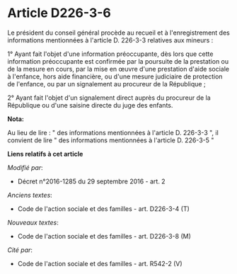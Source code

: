 # Article D226-3-6

Le président du conseil général procède au recueil et à l'enregistrement des informations mentionnées à l'article D. 226-3-3
relatives aux mineurs : 

1° Ayant fait l'objet d'une information préoccupante, dès lors que cette information préoccupante est confirmée par la
poursuite de la prestation ou de la mesure en cours, par la mise en œuvre d'une prestation d'aide sociale à l'enfance, hors
aide financière, ou d'une mesure judiciaire de protection de l'enfance, ou par un signalement au procureur de la
République ; 

2° Ayant fait l'objet d'un signalement direct auprès du procureur de la République ou d'une saisine directe du juge des
enfants.

**Nota:**

Au lieu de lire : " des informations mentionnées à l'article D. 226-3-3  ", il convient de lire " des informations
mentionnées à l'article D.  226-3-5 "

**Liens relatifs à cet article**

_Modifié par_:

  - Décret n°2016-1285 du 29 septembre 2016 - art. 2

_Anciens textes_:

  - Code de l'action sociale et des familles - art. D226-3-4 (T)

_Nouveaux textes_:

  - Code de l'action sociale et des familles - art. D226-3-8 (M)

_Cité par_:

  - Code de l'action sociale et des familles - art. R542-2 (V)
